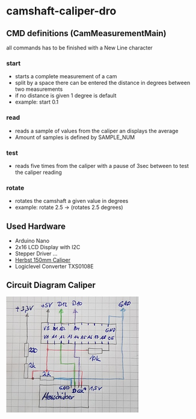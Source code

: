 # camshaft-caliper-dro

## CMD definitions (CamMeasurementMain)
all commands has to be finished with a New Line character

### start
- starts a complete measurement of a cam 
- split by a space there can be entered the distance in degrees between two measurements
- if no distance is given 1 degree is default 
- example: start 0.1

### read
- reads a sample of values from the caliper an displays the average 
- Amount of samples is defined by SAMPLE_NUM

### test
- reads five times from the caliper with a pause of 3sec between to test the caliper reading

### rotate
- rotates the camshaft a given value in degrees
- example: rotate 2.5 -> (rotates 2.5 degrees)

## Used Hardware
- Arduino Nano 
- 2x16 LCD Display with I2C 
- Stepper Driver ...
- [Herbst 150mm Caliper](https://amzn.eu/d/71CtLWt)
- Logiclevel Converter TXS0108E

## Circuit Diagram Caliper
[Bild 1]: res/circuit_diagram.jpg
![Circuit Diagram Caliper][Bild 1]

